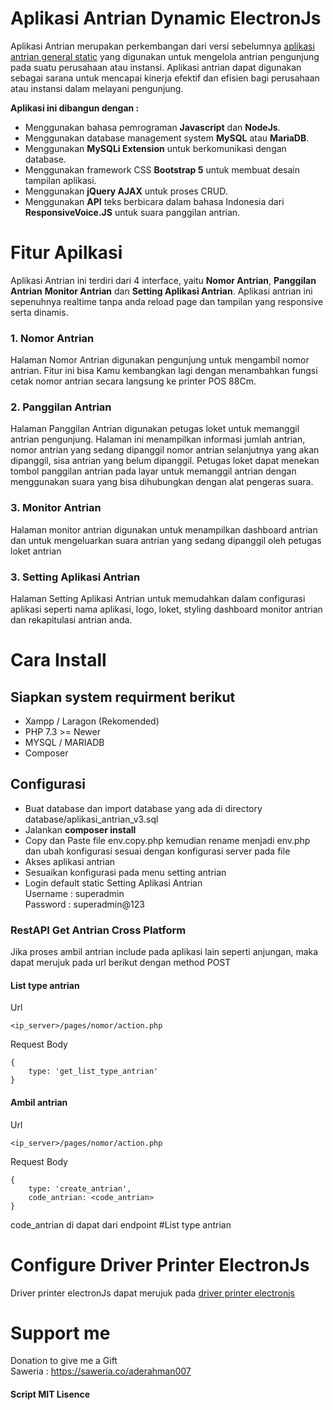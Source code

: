 # Aplikasi Antrian Dynamic ElectronJs

Aplikasi Antrian merupakan perkembangan dari versi sebelumnya [aplikasi antrian general static](https://github.com/aderahman007/aplikasi-antrian-general-static) yang digunakan untuk mengelola antrian pengunjung pada suatu perusahaan atau instansi. Aplikasi antrian dapat digunakan sebagai sarana untuk mencapai kinerja efektif dan efisien bagi perusahaan atau instansi dalam melayani pengunjung.

**Aplikasi ini dibangun dengan :**

- Menggunakan bahasa pemrograman **Javascript** dan **NodeJs**.
- Menggunakan database management system **MySQL** atau **MariaDB**.
- Menggunakan **MySQLi Extension** untuk berkomunikasi dengan database.
- Menggunakan framework CSS **Bootstrap 5** untuk membuat desain tampilan aplikasi.
- Menggunakan **jQuery AJAX** untuk proses CRUD.
- Menggunakan **API** teks berbicara dalam bahasa Indonesia dari **ResponsiveVoice.JS** untuk suara panggilan antrian.

# Fitur Apilkasi

Aplikasi Antrian ini terdiri dari 4 interface, yaitu **Nomor Antrian**, **Panggilan Antrian** **Monitor Antrian** dan **Setting Aplikasi Antrian**. Aplikasi antrian ini sepenuhnya realtime tanpa anda reload page dan tampilan yang responsive serta dinamis.

### 1. Nomor Antrian

Halaman Nomor Antrian digunakan pengunjung untuk mengambil nomor antrian. Fitur ini bisa Kamu kembangkan lagi dengan menambahkan fungsi cetak nomor antrian secara langsung ke printer POS 88Cm.

### 2. Panggilan Antrian

Halaman Panggilan Antrian digunakan petugas loket untuk memanggil antrian pengunjung. Halaman ini menampilkan informasi jumlah antrian, nomor antrian yang sedang dipanggil nomor antrian selanjutnya yang akan dipanggil, sisa antrian yang belum dipanggil. Petugas loket dapat menekan tombol panggilan antrian pada layar untuk memanggil antrian dengan menggunakan suara yang bisa dihubungkan dengan alat pengeras suara.

### 3. Monitor Antrian

Halaman monitor antrian digunakan untuk menampilkan dashboard antrian dan untuk mengeluarkan suara antrian yang sedang dipanggil oleh petugas loket antrian

### 3. Setting Aplikasi Antrian

Halaman Setting Aplikasi Antrian untuk memudahkan dalam configurasi aplikasi seperti nama aplikasi, logo, loket, styling dashboard monitor antrian dan rekapitulasi antrian anda.

# Cara Install

## Siapkan system requirment berikut

- Xampp / Laragon (Rekomended)
- PHP 7.3 >= Newer
- MYSQL / MARIADB
- Composer

## Configurasi

- Buat database dan import database yang ada di directory database/aplikasi_antrian_v3.sql
- Jalankan **composer install**
- Copy dan Paste file env.copy.php kemudian rename menjadi env.php dan ubah konfigurasi sesuai dengan konfigurasi server pada file
- Akses aplikasi antrian
- Sesuaikan konfigurasi pada menu setting antrian
- Login default static Setting Aplikasi Antrian  
  Username : superadmin  
  Password : superadmin@123  

### RestAPI Get Antrian Cross Platform

Jika proses ambil antrian include pada aplikasi lain seperti anjungan, maka dapat merujuk pada url berikut dengan method POST

#### List type antrian

Url
```
<ip_server>/pages/nomor/action.php
```

Request Body
```
{
    type: 'get_list_type_antrian'
}
```

#### Ambil antrian

Url
```
<ip_server>/pages/nomor/action.php
```

Request Body
```
{
    type: 'create_antrian',
    code_antrian: <code_antrian>
}
```
code_antrian di dapat dari endpoint #List type antrian

# Configure Driver Printer ElectronJs

Driver printer electronJs dapat merujuk pada [driver printer electronjs](https://github.com/aderahman007/driver-printer-electronjs)

# Support me

Donation to give me a Gift   
Saweria : https://saweria.co/aderahman007

#### Script MIT Lisence
